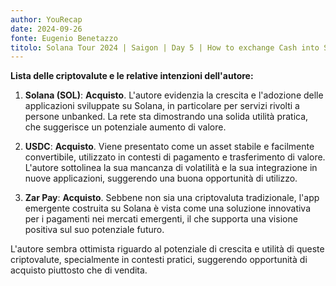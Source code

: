 ```yaml
---
author: YouRecap
date: 2024-09-26
fonte: Eugenio Benetazzo
titolo: Solana Tour 2024 | Saigon | Day 5 | How to exchange Cash into Stable Coins
---
```


**Lista delle criptovalute e le relative intenzioni dell'autore:**

1. **Solana (SOL)**: **Acquisto**. L'autore evidenzia la crescita e l'adozione delle applicazioni sviluppate su Solana, in particolare per servizi rivolti a persone unbanked. La rete sta dimostrando una solida utilità pratica, che suggerisce un potenziale aumento di valore.

2. **USDC**: **Acquisto**. Viene presentato come un asset stabile e facilmente convertibile, utilizzato in contesti di pagamento e trasferimento di valore. L'autore sottolinea la sua mancanza di volatilità e la sua integrazione in nuove applicazioni, suggerendo una buona opportunità di utilizzo.

3. **Zar Pay**: **Acquisto**. Sebbene non sia una criptovaluta tradizionale, l'app emergente costruita su Solana è vista come una soluzione innovativa per i pagamenti nei mercati emergenti, il che supporta una visione positiva sul suo potenziale futuro.

L'autore sembra ottimista riguardo al potenziale di crescita e utilità di queste criptovalute, specialmente in contesti pratici, suggerendo opportunità di acquisto piuttosto che di vendita.
